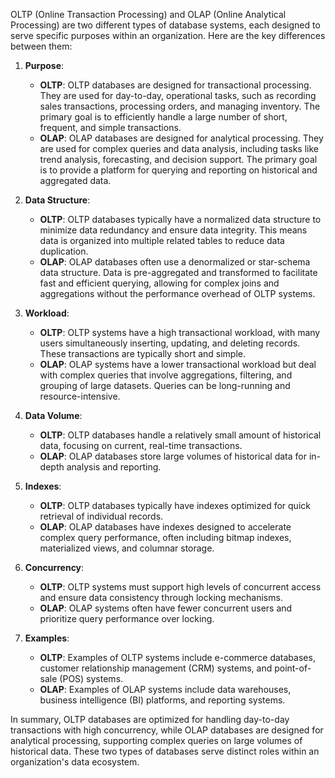OLTP (Online Transaction Processing) and OLAP (Online Analytical Processing) are two different types of database systems, each designed to serve specific purposes within an organization. Here are the key differences between them:

1. **Purpose**:
   - **OLTP**: OLTP databases are designed for transactional processing. They are used for day-to-day, operational tasks, such as recording sales transactions, processing orders, and managing inventory. The primary goal is to efficiently handle a large number of short, frequent, and simple transactions.
   - **OLAP**: OLAP databases are designed for analytical processing. They are used for complex queries and data analysis, including tasks like trend analysis, forecasting, and decision support. The primary goal is to provide a platform for querying and reporting on historical and aggregated data.

2. **Data Structure**:
   - **OLTP**: OLTP databases typically have a normalized data structure to minimize data redundancy and ensure data integrity. This means data is organized into multiple related tables to reduce data duplication.
   - **OLAP**: OLAP databases often use a denormalized or star-schema data structure. Data is pre-aggregated and transformed to facilitate fast and efficient querying, allowing for complex joins and aggregations without the performance overhead of OLTP systems.

3. **Workload**:
   - **OLTP**: OLTP systems have a high transactional workload, with many users simultaneously inserting, updating, and deleting records. These transactions are typically short and simple.
   - **OLAP**: OLAP systems have a lower transactional workload but deal with complex queries that involve aggregations, filtering, and grouping of large datasets. Queries can be long-running and resource-intensive.

4. **Data Volume**:
   - **OLTP**: OLTP databases handle a relatively small amount of historical data, focusing on current, real-time transactions.
   - **OLAP**: OLAP databases store large volumes of historical data for in-depth analysis and reporting.

5. **Indexes**:
   - **OLTP**: OLTP databases typically have indexes optimized for quick retrieval of individual records.
   - **OLAP**: OLAP databases have indexes designed to accelerate complex query performance, often including bitmap indexes, materialized views, and columnar storage.

6. **Concurrency**:
   - **OLTP**: OLTP systems must support high levels of concurrent access and ensure data consistency through locking mechanisms.
   - **OLAP**: OLAP systems often have fewer concurrent users and prioritize query performance over locking.

7. **Examples**:
   - **OLTP**: Examples of OLTP systems include e-commerce databases, customer relationship management (CRM) systems, and point-of-sale (POS) systems.
   - **OLAP**: Examples of OLAP systems include data warehouses, business intelligence (BI) platforms, and reporting systems.

In summary, OLTP databases are optimized for handling day-to-day transactions with high concurrency, while OLAP databases are designed for analytical processing, supporting complex queries on large volumes of historical data. These two types of databases serve distinct roles within an organization's data ecosystem.
